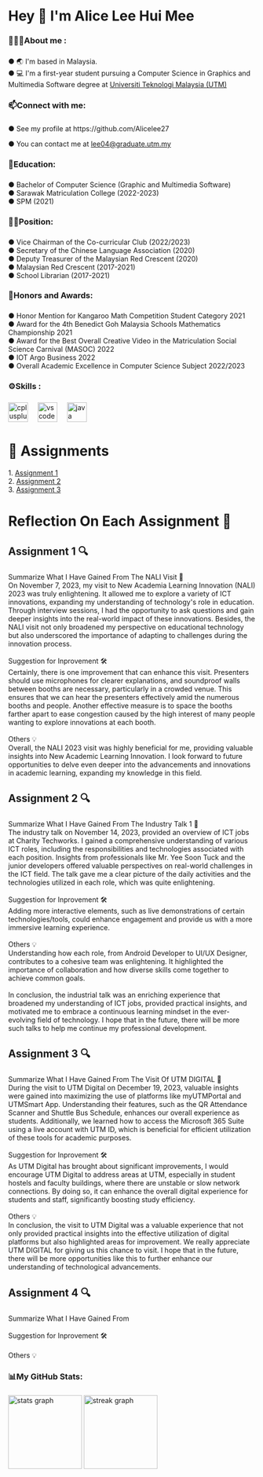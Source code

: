 <h1 align="left">Hey 👋 I'm Alice Lee Hui Mee</h1>

###

<h3 align="left">👩🏻‍💻About me :</h3>

###

<p align="left">● 🌏 I'm based in Malaysia.<br>● 💻 I'm a first-year student pursuing a Computer Science in Graphics and Multimedia Software degree at <a href="https://www.utm.my/" target="_blank">Universiti Teknologi Malaysia (UTM)</a></p>

###

<h3 align="left">📫Connect with me:</h3>

###

<p align="left">● See my profile at https://github.com/Alicelee27 </p>
<p align="left">● You can contact me at <a href="mailto:lee04@graduate.utm.my"> lee04@graduate.utm.my </a></p>

###

<h3 align="left">📖Education:</h3>

###

<p align="left">● Bachelor of Computer Science (Graphic and Multimedia Software)<br>● Sarawak Matriculation College (2022-2023)<br>● SPM (2021)</p>

###

<h3 align="left">👩🏻Position:</h3>

###

<p align="left">● Vice Chairman of the Co-curricular Club (2022/2023)<br>● Secretary of the Chinese Language Association (2020)<br>● Deputy Treasurer of the Malaysian Red Crescent (2020)<br>● Malaysian Red Crescent (2017-2021)<br>● School Librarian (2017-2021)</p>

###

<h3 align="left">🏅Honors and Awards:</h3>

###

<p align="left">● Honor Mention for Kangaroo Math Competition Student Category 2021<br>● Award for the 4th Benedict Goh Malaysia Schools Mathematics Championship 2021<br>● Award for the Best Overall Creative Video in the Matriculation Social Science Carnival (MASOC) 2022<br>● IOT Argo Business 2022<br>● Overall Academic Excellence in Computer Science Subject 2022/2023</p>

###

<h3 align="left">⚙️Skills :</h3>

###

<div align="left">
  <img src="https://cdn.jsdelivr.net/gh/devicons/devicon/icons/cplusplus/cplusplus-original.svg" height="40" alt="cplusplus logo"  />
  <img width="12" />
  <img src="https://cdn.jsdelivr.net/gh/devicons/devicon/icons/vscode/vscode-original.svg" height="40" alt="vscode logo"  />
  <img width="12" />
  <img src="https://cdn.jsdelivr.net/gh/devicons/devicon/icons/java/java-original.svg" height="40" alt="java logo"  />
</div>

###

<h1 align="left">📂 Assignments</h1>
<p align="left">
  1. <a href="https://github.com/Alicelee27/SECP1513_TIS_PROJECTS/blob/main/ASSIGNMENT%201-%20VISIT%20TO%20NALI%202023/ASSIGNMENT%201%20-%20REPORT%20ON%20VISIT%20TO%20NALI%202023%20(%20G6%20S7%20).pdf" target="_blank">Assignment 1</a> <br>
  2. <a href="https://github.com/Alicelee27/SECP1513_TIS_PROJECTS/blob/main/ASSIGNMENT%202%20-%20INDUSTRY%20TALK%201/ASSIGNMENT%202-%20POSTER%20ON%20INDUSTRY%20TALK%201.jpg" target="_blank">Assignment 2</a> <br>
  3. <a href="https://github.com/Alicelee27/Alicelee27/blob/main/ASSIGNMENT%203%20-VIDEO%20VISIT%20TO%20UTM%20DIGITAL.pdf" target="_blank">Assignment 3</a>
  
</p>

###

<h1 align="left">Reflection On Each Assignment 📌</h1>

###

<h2 align="left">Assignment 1 🔍</h2>

###

<p align="left">Summarize What I Have Gained From The NALI Visit 📝<br>On November 7, 2023, my visit to New Academia Learning Innovation (NALI) 2023 was truly enlightening. It allowed me to explore a variety of ICT innovations, expanding my understanding of technology's role in education. Through interview sessions, I had the opportunity to ask questions and gain deeper insights into the real-world impact of these innovations. Besides, the NALI visit not only broadened my perspective on educational technology but also underscored the importance of adapting to challenges during the innovation process.<br><br>Suggestion for Inprovement 🛠<br>Certainly, there is one improvement that can enhance this visit. Presenters should use microphones for clearer explanations, and soundproof walls between booths are necessary, particularly in a crowded venue. This ensures that we can hear the presenters effectively amid the numerous booths and people. Another effective measure is to space the booths farther apart to ease congestion caused by the high interest of many people wanting to explore innovations at each booth.<br><br>Others 💡<br>Overall, the NALI 2023 visit was highly beneficial for me, providing valuable insights into New Academic Learning Innovation. I look forward to future opportunities to delve even deeper into the advancements and innovations in academic learning, expanding my knowledge in this field.</p>

###

<h2 align="left">Assignment 2 🔍</h2>

###

<p align="left">Summarize What I Have Gained From The Industry Talk 1 📝<br>The industry talk on November 14, 2023, provided an overview of ICT jobs at Charity Techworks. I gained a comprehensive understanding of various ICT roles, including the responsibilities and technologies associated with each position. Insights from professionals like Mr. Yee Soon Tuck and the junior developers offered valuable perspectives on real-world challenges in the ICT field. The talk gave me a clear picture of the daily activities and the technologies utilized in each role, which was quite enlightening.<br><br>Suggestion for Inprovement 🛠<br>Adding more interactive elements, such as live demonstrations of certain technologies/tools, could enhance engagement and provide us with a more immersive learning experience.<br><br>Others 💡<br>Understanding how each role, from Android Developer to UI/UX Designer, contributes to a cohesive team was enlightening. It highlighted the importance of collaboration and how diverse skills come together to achieve common goals.<br><br>In conclusion, the industrial talk was an enriching experience that broadened my understanding of ICT jobs, provided practical insights, and motivated me to embrace a continuous learning mindset in the ever-evolving field of technology. I hope that in the future, there will be more such talks to help me continue my professional development.</p>

###

<h2 align="left">Assignment 3 🔍</h2>

###

<p align="left">Summarize What I Have Gained From The Visit Of UTM DIGITAL 📝<br>During the visit to UTM Digital on December 19, 2023, valuable insights were gained into maximizing the use of platforms like myUTMPortal and UTMSmart App. Understanding their features, such as the QR Attendance Scanner and Shuttle Bus Schedule, enhances our overall experience as students. Additionally, we learned how to access the Microsoft 365 Suite using a live account with UTM ID, which is beneficial for efficient utilization of these tools for academic purposes.<br><br>Suggestion for Inprovement 🛠<br>As UTM Digital has brought about significant improvements, I would encourage UTM Digital to address areas at UTM, especially in student hostels and faculty buildings, where there are unstable or slow network connections. By doing so, it can enhance the overall digital experience for students and staff, significantly boosting study efficiency.<br><br>Others 💡<br>In conclusion, the visit to UTM Digital was a valuable experience that not only provided practical insights into the effective utilization of digital platforms but also highlighted areas for improvement. We really appreciate UTM DIGITAL for giving us this chance to visit. I hope that in the future, there will be more opportunities like this to further enhance our understanding of technological advancements.</p>

###

<h2 align="left">Assignment 4 🔍</h2>

###

<p align="left">Summarize What I Have Gained From <br><br>Suggestion for Inprovement 🛠<br><br>Others 💡</p>

###

<h3 align="left">📊My GitHub Stats:</h3>

###

<div align="left">
  <img src="https://github-readme-stats.vercel.app/api?username=Alicelee27&hide_title=false&hide_rank=false&show_icons=true&include_all_commits=true&count_private=true&disable_animations=false&theme=dracula&locale=en&hide_border=false&order=1" height="150" alt="stats graph"  />
  <img src="https://streak-stats.demolab.com?user=Alicelee27&locale=en&mode=daily&theme=dracula&hide_border=false&border_radius=5&order=3" height="150" alt="streak graph"  />
</div>

###
